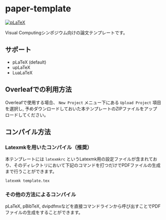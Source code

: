 # paper-template

[![pLaTeX](https://github.com/visual-computing-symposium/paper-template/actions/workflows/platex.yml/badge.svg)](https://github.com/visual-computing-symposium/paper-template/actions/workflows/platex.yml)

Visual Computingシンポジウム向けの論文テンプレートです。

## サポート

- pLaTeX (default)
- upLaTeX
- LuaLaTeX

## Overleafでの利用方法

Overleafで使用する場合、 `New Project` メニュー下にある `Upload Project` 項目を選択し, 予めダウンロードしておいた本テンプレートのZIPファイルをアップロードしてください。

## コンパイル方法

### Latexmkを用いたコンパイル（推奨）

本テンプレートには `latexmkrc` というLatexmk用の設定ファイルが含まれており、そのディレクトリにおいて下記のコマンドを打つだけでPDFファイルの生成まで行うことができます。
```bash
latexmk template.tex
```

### その他の方法によるコンパイル

pLaTeX, pBibTeX, dvipdfmxなどを直接コマンドラインから呼び出すことでPDFファイルの生成をすることができます。
